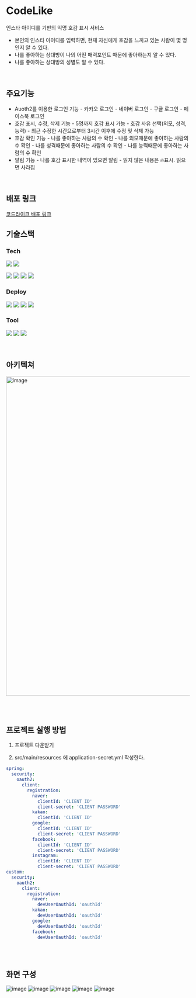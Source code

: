 # CodeLike
인스타 아이디를 기반의 익명 호감 표시 서비스
- 본인의 인스타 아이디를 입력하면, 현재 자신에게 호감을 느끼고 있는 사람이 몇 명인지 알 수 있다.
- 나를 좋아하는 상대방이 나의 어떤 매력포인트 때문에 좋아하는지 알 수 있다.
- 나를 좋아하는 상대방의 성별도 알 수 있다.

<br>

## 주요기능
- Auoth2를 이용한 로그인 기능
        - 카카오 로그인
        - 네이버 로그인
        - 구글 로그인
        - 페이스북 로그인
- 호감 표시, 수정, 삭제 기능
        - 5명까지 호감 표시 가능
        - 호감 사유 선택(외모, 성격, 능력)
        - 최근 수정한 시간으로부터 3시간 이후에 수정 및 삭제 가능
- 호감 확인 기능
        - 나를 좋아하는 사람의 수 확인
        - 나를 외모때문에 좋아하는 사람의 수 확인
        - 나를 성격때문에 좋아하는 사람의 수 확인
        - 나를 능력때문에 좋아하는 사람의 수 확인
- 알림 기능
        - 나를 호감 표시한 내역이 있으면 알림
        - 읽지 않은 내용은 🔥표시. 읽으면 사라짐
<br>

## 배포 링크

<a href="https://www.ouo.ac/">코드라이크 배포 링크</a>

## 기술스택

### Tech
<img src="https://img.shields.io/badge/Java-FC4C02?style=flat-square&logo=java&logoColor=white"/> <img src="https://img.shields.io/badge/Spring boot-6DB33F?style=flat-square&logo=Spring boot&logoColor=white"/>
        
<img src="https://img.shields.io/badge/gradle-02303A?logo=gradle&logoWidth=25"/> <img src="https://img.shields.io/badge/Spring security-6DB33F?style=flat-square&logo=springsecurity&logoColor=white"/> <img src="https://img.shields.io/badge/Spring Data JPA-2596BE?style=flat-square&logo=&logoColor=white"/> <img src="https://img.shields.io/badge/MariaDB-2596BE?style=flat-square&logo=MariaDB&logoColor=white"/>
        
       

### Deploy
<img src="https://img.shields.io/badge/Nave Cloud Platform-03C75A?style=flat-square&logo=naver&logoColor=white"/> <img src="https://img.shields.io/badge/Github Actions-2AB1AC?style=flat-square&logo=github&logoColor=black"/> <img src="https://img.shields.io/badge/Jenkins-D24939?style=flat-square&logo=Jenkins&logoColor=white"/> <img src="https://img.shields.io/badge/Docker-%230db7ed.svg?style=flat-square&logo=docker&logoColor=white"/> 
        

### Tool
<img src="https://img.shields.io/badge/IntelliJ IDEA-0052CC?style=flat-square&logo=IntelliJ IDEA&logoColor=black"/> <img src="https://img.shields.io/badge/Github-000000?style=flat-square&logo=Github&logoColor=white"/> <img src="https://img.shields.io/badge/Notion-FFFFFF?style=flat-square&logo=Notion&logoColor=black"/> 


<br>


## 아키텍쳐
<img width="874" alt="image" src="https://github.com/LikeLion-team5/Grabit/assets/92236489/ffc48237-dfb6-4924-8e99-aa5d12be0947">

<br><br>


## 프로젝트 실행 방법

1. 프로젝트 다운받기

2. src/main/resources 에 application-secret.yml 작성한다.
```yml
spring:
  security:
    oauth2:
      client:
        registration:
          naver:
            clientId: 'CLIENT ID'
            client-secret: 'CLIENT PASSWORD'
          kakao:
            clientId: 'CLIENT ID'
          google:
            clientId: 'CLIENT ID'
            client-secret: 'CLIENT PASSWORD'
          facebook:
            clientId: 'CLIENT ID'
            client-secret: 'CLIENT PASSWORD'
          instagram:
            clientId: 'CLIENT ID'
            client-secret: 'CLIENT PASSWORD'
custom:
  security:
    oauth2:
      client:
        registration:
          naver:
            devUserOauthId: 'oauthId'
          kakao:
            devUserOauthId: 'oauthId'
          google:
            devUserOauthId: 'oauthId'
          facebook:
            devUserOauthId: 'oauthId'
```

<br><br>

## 화면 구성
![image](https://github.com/heeyeon3050/HiddenHearts/assets/111184269/7341de64-1eb0-455c-864f-8c0b97579b85)
![image](https://github.com/heeyeon3050/HiddenHearts/assets/111184269/8f27a7d2-df3b-4ab5-9113-7994386df8e4)
![image](https://github.com/heeyeon3050/HiddenHearts/assets/111184269/c27f15b3-d8df-443f-b9a9-1e60d475ddd9)
![image](https://github.com/heeyeon3050/HiddenHearts/assets/111184269/61f5f1c3-808f-4407-a803-b0bcd582266c)
![image](https://github.com/heeyeon3050/HiddenHearts/assets/111184269/649bbba0-3282-4c75-beef-5d8af5a5b5fc)
